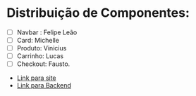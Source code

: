 # Distribuição de Componentes:

- [ ] Navbar : Felipe Leão
- [ ] Card: Michelle
- [ ] Produto: Vinicius
- [ ] Carrinho: Lucas
- [ ] Checkout: Fausto.

- [Link para site](https://hoshi-react.netlify.app/)
- [Link para Backend](https://hoshi-api.herokuapp.com/)
